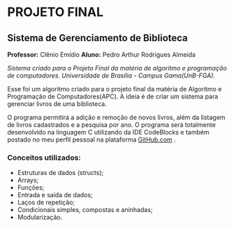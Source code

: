 #		   PROJETO FINAL
## Sistema de Gerenciamento de Biblioteca

**Professor:** Clênio Emídio
**Aluno:** Pedro Arthur Rodrigues Almeida

   _Sistema criado para o Projeto Final da matéria de algoritmo e programação de computadores.
Universidade de Brasília - Campus Gama(UnB-FGA)._

   Esse foi um algoritmo criado para o projeto final da matéria de Algoritmo
e Programação de Computadores(APC). A ideia é de criar um sistema para gerenciar livros de uma biblioteca.

   O programa permitirá a adição e remoção de novos livros, além da listagem de livros cadastrados e a pesquisa por ano. O programa será totalmente desenvolvido na linguagem C 
utilizando da IDE CodeBlocks e também postado no meu perfil pessoal na plataforma [GitHub.com](github.com/PArthur006) .

### Conceitos utilizados: 
 - Estruturas de dados (structs);
 - Arrays;
 - Funções;
 - Entrada e saída de dados;
 - Laços de repetição;
 - Condicionais simples, compostas e aninhadas;
 - Modularização.
